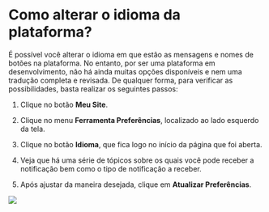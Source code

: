 # Como alterar o idioma da plataforma?

É possível você alterar o idioma em que estão as mensagens e nomes de botões na plataforma. No entanto, por ser uma plataforma em desenvolvimento, não há ainda muitas opções disponíveis e nem uma tradução completa e revisada. De qualquer forma, para verificar as possibilidades, basta realizar os seguintes passos:

1. Clique no botão **Meu Site**.

2. Clique no menu **Ferramenta Preferências**, localizado ao lado esquerdo da tela.

2. Clique no botão **Idioma**, que fica logo no início da página que foi aberta.

3. Veja que há uma série de tópicos sobre os quais você pode receber a notificação bem como o tipo de notificação a receber.

4. Após ajustar da maneira desejada, clique em **Atualizar Preferências**.

![](https://raw.githubusercontent.com/mupi/readinweb-docs/master/images/pref_not.png)